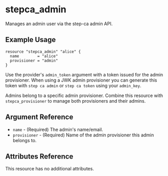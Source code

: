 # stepca_admin

Manages an admin user via the step-ca admin API.

## Example Usage

```hcl
resource "stepca_admin" "alice" {
  name        = "alice"
  provisioner = "admin"
}
```

Use the provider's `admin_token` argument with a token issued for the admin
provisioner. When using a JWK admin provisioner you can generate this token
with `step ca admin` or `step ca token` using your `admin_key`.

Admins belong to a specific admin provisioner. Combine this resource with
`stepca_provisioner` to manage both provisioners and their admins.

## Argument Reference

* `name` - (Required) The admin's name/email.
* `provisioner` - (Required) Name of the admin provisioner this admin belongs to.

## Attributes Reference

This resource has no additional attributes.
